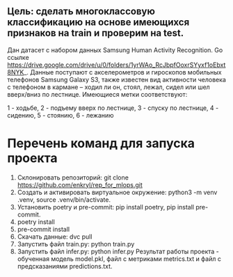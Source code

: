 ##  Цель: сделать многоклассовую классификацию на основе имеющихся признаков на train и проверим на test.


Дан датасет с набором данных Samsung Human Activity Recognition.
Gо ссылке https://drive.google.com/drive/u/0/folders/1yrWAo_RcJbpfOoxrSYyxf1oEbxt8NYK_.
Данные поступают с акселерометров и гироскопов мобильных телефонов Samsung Galaxy S3, также известен вид активности человека с телефоном в кармане – ходил ли он, стоял, лежал, сидел или шел вверх/вниз по лестнице.
Имеющиеся метки соответствуют:

1 - ходьбе,
2 - подъему вверх по лестнице,
3 - спуску по лестнице,
4 - сидению,
5 - стоянию,
6 - лежанию

# Перечень команд для запуска проекта
1. Склонировать репозиторий: git clone https://github.com/enkryl/rep_for_mlops.git
2. Создать и активировать виртуальное окружение: python3 -m venv .venv, source .venv/bin/activate.
3. Установить poetry и pre-commit: pip install poetry, pip install pre-commit.
4. poetry install
5. pre-commit install
6. Скачать данные: dvc pull
7. Запустить файл train.py: python train.py
8. Запустить файл infer.py: python infer.py
Результат работы проекта - обученная модель model.pkl, файл с метриками metrics.txt и файл с предсказаниями predictions.txt.
